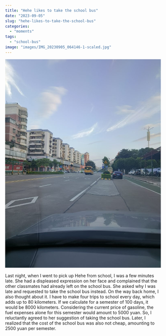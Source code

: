 ```yaml
---
title: "Hehe likes to take the school bus"
date: "2023-09-05"
slug: "hehe-likes-to-take-the-school-bus"
categories: 
  - "moments"
tags: 
  - "school-bus"
image: "images/IMG_20230905_064146-1-scaled.jpg"
---
```


![](images/IMG_20230905_064146-768x1024.jpg)

Last night, when I went to pick up Hehe from school, I was a few minutes late. She had a displeased expression on her face and complained that the other classmates had already left on the school bus. She asked why I was late and requested to take the school bus instead. On the way back home, I also thought about it. I have to make four trips to school every day, which adds up to 80 kilometers. If we calculate for a semester of 100 days, it would be 8000 kilometers. Considering the current price of gasoline, the fuel expenses alone for this semester would amount to 5000 yuan. So, I reluctantly agreed to her suggestion of taking the school bus. Later, I realized that the cost of the school bus was also not cheap, amounting to 2500 yuan per semester.
